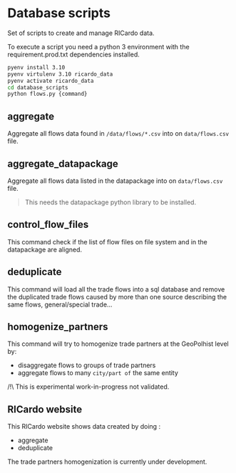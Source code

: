 # Database scripts

Set of scripts to create and manage RICardo data.

To execute a script you need a python 3 environment with the requirement.prod.txt dependencies installed.

```bash
pyenv install 3.10
pyenv virtulenv 3.10 ricardo_data
pyenv activate ricardo_data
cd database_scripts
python flows.py {command}
```

## aggregate

Aggregate all flows data found in `/data/flows/*.csv` into on `data/flows.csv` file.

## aggregate_datapackage

Aggregate all flows data listed in the datapackage into on `data/flows.csv` file.

> This needs the datapackage python library to be installed.

## control_flow_files

This command check if the list of flow files on file system and in the datapackage are aligned.

## deduplicate

This command will load all the trade flows into a sql database and remove the duplicated trade flows caused by more than one source describing the same flows, general/special trade...

## homogenize_partners

This command will try to homogenize trade partners at the GeoPolhist level by:

- disaggregate flows to groups of trade partners
- aggregate flows to many `city/part of` the same entity

/!\ This is experimental work-in-progress not validated.


## RICardo website

This RICardo website shows data created by doing : 

- aggregate
- deduplicate

The trade partners homogenization is currently under development.
